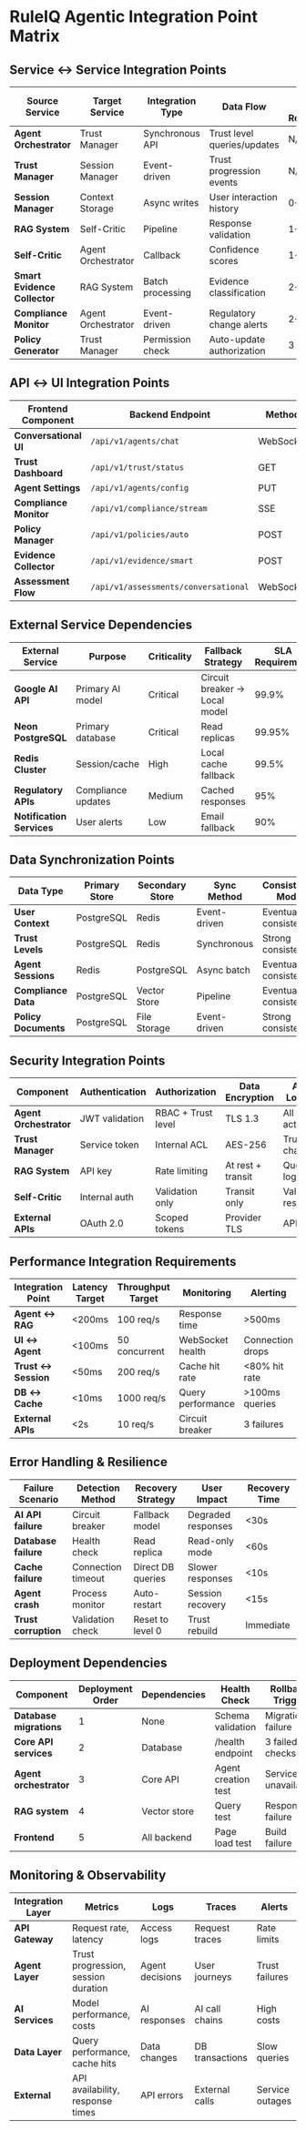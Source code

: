 # RuleIQ Agentic Integration Point Matrix

## Service ↔ Service Integration Points

| Source Service | Target Service | Integration Type | Data Flow | Trust Level Required | Risk Level |
|----------------|----------------|------------------|-----------|---------------------|------------|
| **Agent Orchestrator** | Trust Manager | Synchronous API | Trust level queries/updates | N/A | Low |
| **Trust Manager** | Session Manager | Event-driven | Trust progression events | N/A | Medium |
| **Session Manager** | Context Storage | Async writes | User interaction history | 0+ | Low |
| **RAG System** | Self-Critic | Pipeline | Response validation | 1+ | High |
| **Self-Critic** | Agent Orchestrator | Callback | Confidence scores | 1+ | Medium |
| **Smart Evidence Collector** | RAG System | Batch processing | Evidence classification | 2+ | Medium |
| **Compliance Monitor** | Agent Orchestrator | Event-driven | Regulatory change alerts | 2+ | High |
| **Policy Generator** | Trust Manager | Permission check | Auto-update authorization | 3 | High |

## API ↔ UI Integration Points

| Frontend Component | Backend Endpoint | Method | Trust Level | Real-time | Caching |
|-------------------|------------------|--------|-------------|-----------|---------|
| **Conversational UI** | `/api/v1/agents/chat` | WebSocket | 0+ | Yes | Session |
| **Trust Dashboard** | `/api/v1/trust/status` | GET | 0+ | Yes | 30s |
| **Agent Settings** | `/api/v1/agents/config` | PUT | 1+ | No | None |
| **Compliance Monitor** | `/api/v1/compliance/stream` | SSE | 2+ | Yes | None |
| **Policy Manager** | `/api/v1/policies/auto` | POST | 3 | No | None |
| **Evidence Collector** | `/api/v1/evidence/smart` | POST | 2+ | No | 5min |
| **Assessment Flow** | `/api/v1/assessments/conversational` | WebSocket | 0+ | Yes | Session |

## External Service Dependencies

| External Service | Purpose | Criticality | Fallback Strategy | SLA Requirement |
|-----------------|---------|-------------|-------------------|-----------------|
| **Google AI API** | Primary AI model | Critical | Circuit breaker → Local model | 99.9% |
| **Neon PostgreSQL** | Primary database | Critical | Read replicas | 99.95% |
| **Redis Cluster** | Session/cache | High | Local cache fallback | 99.5% |
| **Regulatory APIs** | Compliance updates | Medium | Cached responses | 95% |
| **Notification Services** | User alerts | Low | Email fallback | 90% |

## Data Synchronization Points

| Data Type | Primary Store | Secondary Store | Sync Method | Consistency Model |
|-----------|---------------|-----------------|-------------|-------------------|
| **User Context** | PostgreSQL | Redis | Event-driven | Eventually consistent |
| **Trust Levels** | PostgreSQL | Redis | Synchronous | Strong consistency |
| **Agent Sessions** | Redis | PostgreSQL | Async batch | Eventually consistent |
| **Compliance Data** | PostgreSQL | Vector Store | Pipeline | Eventually consistent |
| **Policy Documents** | PostgreSQL | File Storage | Event-driven | Strong consistency |

## Security Integration Points

| Component | Authentication | Authorization | Data Encryption | Audit Logging |
|-----------|----------------|---------------|-----------------|---------------|
| **Agent Orchestrator** | JWT validation | RBAC + Trust level | TLS 1.3 | All actions |
| **Trust Manager** | Service token | Internal ACL | AES-256 | Trust changes |
| **RAG System** | API key | Rate limiting | At rest + transit | Query logs |
| **Self-Critic** | Internal auth | Validation only | Transit only | Validation results |
| **External APIs** | OAuth 2.0 | Scoped tokens | Provider TLS | API calls |

## Performance Integration Requirements

| Integration Point | Latency Target | Throughput Target | Monitoring | Alerting |
|-------------------|----------------|-------------------|------------|----------|
| **Agent ↔ RAG** | <200ms | 100 req/s | Response time | >500ms |
| **UI ↔ Agent** | <100ms | 50 concurrent | WebSocket health | Connection drops |
| **Trust ↔ Session** | <50ms | 200 req/s | Cache hit rate | <80% hit rate |
| **DB ↔ Cache** | <10ms | 1000 req/s | Query performance | >100ms queries |
| **External APIs** | <2s | 10 req/s | Circuit breaker | 3 failures |

## Error Handling & Resilience

| Failure Scenario | Detection Method | Recovery Strategy | User Impact | Recovery Time |
|------------------|------------------|-------------------|-------------|---------------|
| **AI API failure** | Circuit breaker | Fallback model | Degraded responses | <30s |
| **Database failure** | Health check | Read replica | Read-only mode | <60s |
| **Cache failure** | Connection timeout | Direct DB queries | Slower responses | <10s |
| **Agent crash** | Process monitor | Auto-restart | Session recovery | <15s |
| **Trust corruption** | Validation check | Reset to level 0 | Trust rebuild | Immediate |

## Deployment Dependencies

| Component | Deployment Order | Dependencies | Health Check | Rollback Trigger |
|-----------|------------------|--------------|--------------|------------------|
| **Database migrations** | 1 | None | Schema validation | Migration failure |
| **Core API services** | 2 | Database | /health endpoint | 3 failed checks |
| **Agent orchestrator** | 3 | Core API | Agent creation test | Service unavailable |
| **RAG system** | 4 | Vector store | Query test | Response failure |
| **Frontend** | 5 | All backend | Page load test | Build failure |

## Monitoring & Observability

| Integration Layer | Metrics | Logs | Traces | Alerts |
|-------------------|---------|------|--------|--------|
| **API Gateway** | Request rate, latency | Access logs | Request traces | Rate limits |
| **Agent Layer** | Trust progression, session duration | Agent decisions | User journeys | Trust failures |
| **AI Services** | Model performance, costs | AI responses | AI call chains | High costs |
| **Data Layer** | Query performance, cache hits | Data changes | DB transactions | Slow queries |
| **External** | API availability, response times | API errors | External calls | Service outages |
